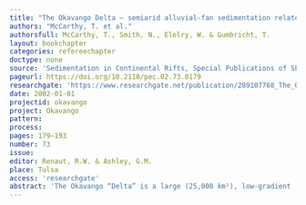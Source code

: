 ```yaml
---
title: "The Okavango Delta – semiarid alluvial-fan sedimentation related to incipient rifting."
authors: "McCarthy, T. et al."
authorsfull: McCarthy, T., Smith, N., Elelry, W. & Gumbricht, T.
layout: bookchapter
categories: refereechapter
doctype: none
source: 'Sedimentation in Continental Rifts, Special Publications of SEPM'
pageurl: https://doi.org/10.2110/pec.02.73.0179
researchgate: 'https://www.researchgate.net/publication/289107768_The_Okavango_Delta-semiarid_alluvial-fan_sedimentation_related_to_incipient_rifting'
date: 2002-01-01
projectid: okavango
project: Okavango
pattern:
process:
pages: 179–193
number: 73
issue:
editor: Renaut, R.W. & Ashley, G.M.
place: Tulsa
access: 'researchgate'
abstract: 'The Okavango “Delta” is a large (25,000 km²), low-gradient (1:3400) alluvial fan which has developed in a depression between two basement arch-horst systems which mark the tips of incipient rifts. Base flow in the Okavango River sustains about 4000 km² of permanent wetland in the Delta, while the seasonal flood can expand the area of inundation to more than 12,000 km². The climate over the Delta is semiarid, and only 2% of combined inflow plus rainfall (ca. 15 km³/yr) leaves as surface flow, the remainder being lost to the atmosphere by evapotranspiration. Sedimentologically, the system is virtually closed, and about 600,000 tonne of sediment is deposited annually in the Delta, resulting in a very low average sedimentation rate. Two distinct types of sedimentation occur on the fan: clastic on the upper fan and chemical on the lower fan. In both, biotas play a key role. Although the region is tectonically active, there is little active faulting within the Delta itself, and apart form the rising arches associated with the propagating rifts, the major tectonic process in the Delta appears to be crustal sagging, induced by sediment accumulation. This has caused localized depression of the southeastern arch and associated faulting. Seismicity is localized to the area of the fan, and is also attributed to gravitational loading. Continued propagation of the rift is likely to result in diversion of the Okavango River into the Zambezi River.'
---
```

